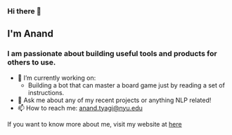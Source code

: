 ### Hi there 👋

<!--
**ananddtyagi/ananddtyagi** is a ✨ _special_ ✨ repository because its `README.md` (this file) appears on your GitHub profile.

Here are some ideas to get you started:

- 🔭 I’m currently working on ...
- 🌱 I’m currently learning ...
- 👯 I’m looking to collaborate on ...
- 🤔 I’m looking for help with ...
- 💬 Ask me about ...
- 📫 How to reach me: ...
- 😄 Pronouns: ...
- ⚡ Fun fact: ...
-->

## I'm Anand 
### I am passionate about building useful tools and products for others to use. 

 - 🔭 I’m currently working on:
   - Building a bot that can master a board game just by reading a set of instructions.
- 💬 Ask me about any of my recent projects or anything NLP related!
- 📫 How to reach me: anand.tyagi@nyu.edu

If you want to know more about me, visit my website at [here](https://anandtyagi.me/)
 

